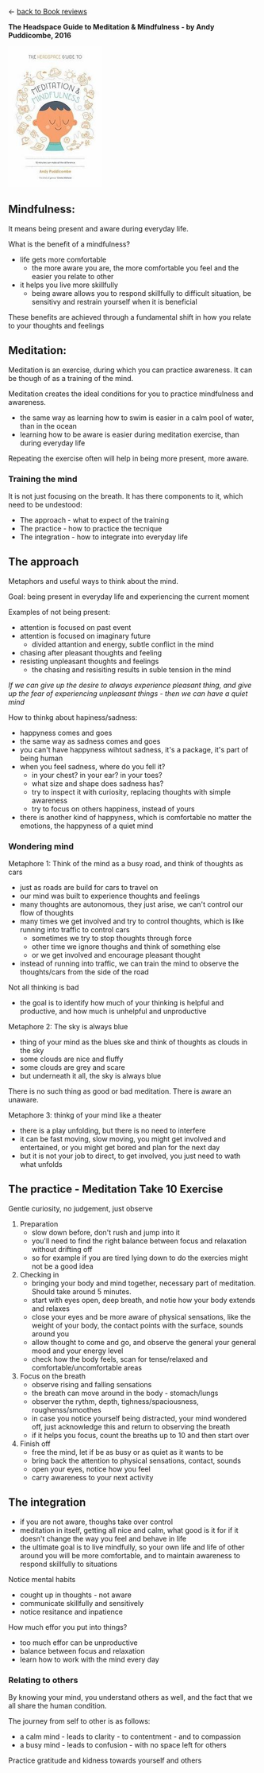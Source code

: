 &leftarrow; [back to Book reviews](index.md)

**The Headspace Guide to Meditation & Mindfulness - by Andy Puddicombe, 2016**

![alt text](headspace.jpg "Cover")

## Mindfulness:
It means being present and aware during everyday life.

What is the benefit of a mindfulness?
 - life gets more comfortable
    - the more aware you are, the more comfortable you feel and the easier you relate to other
 - it helps you live more skillfully
    - being aware allows you to respond skillfully to difficult situation, be sensitivy and restrain yourself when it is beneficial 

These benefits are achieved through a fundamental shift in how you relate to your thoughts and feelings

## Meditation:
Meditation is an exercise, during which you can practice awareness. It can be though of as a training of the mind.

Meditation creates the ideal conditions for you to practice mindfulness and awareness.
 - the same way as learning how to swim is easier in a calm pool of water, than in the ocean
 - learning how to be aware is easier during meditation exercise, than during everyday life

Repeating the exercise often will help in being more present, more aware.

### Training the mind
It is not just focusing on the breath. It has there components to it, which need to be undestood:
 - The approach - what to expect of the training
 - The practice - how to practice the tecnique
 - The integration - how to integrate into everyday life

## The approach
Metaphors and useful ways to think about the mind.

Goal: being present in everyday life and experiencing the current moment

Examples of not being present:
 - attention is focused on past event
 - attention is focused on imaginary future
    - divided attantion and energy, subtle conflict in the mind
 - chasing after pleasant thoughts and feeling 
 - resisting unpleasant thoughts and feelings
    - the chasing and resisiting results in suble tension in the mind
 
 *If we can give up the desire to always experience pleasant thing, and give up the fear of experiencing unpleasant things - then we can have a quiet mind*

How to thinkg about hapiness/sadness:
  - happyness comes and goes
  - the same way as sadness comes and goes
  - you can't have happyness wihtout sadness, it's a package, it's part of being human
  - when you feel sadness, where do you fell it? 
      - in your chest? in your ear? in your toes?
      - what size and shape does sadness has?
      - try to inspect it with curiosity, replacing thoughts with simple awareness
      - try to focus on others happiness, instead of yours
  - there is another kind of happyness, which is comfortable no matter the emotions, the happyness of a quiet mind

### Wondering mind

Metaphore 1: Think of the mind as a busy road, and think of thoughts as cars
  - just as roads are build for cars to travel on
  - our mind was built to experience thoughts and feelings
  - many thoughts are autonomous, they just arise, we can't control our flow of thoughts
  - many times we get involved and try to control thoughts, which is like running into traffic to control cars
      - sometimes we try to stop thoughts through force
      - other time we ignore thoughs and think of something else
      - or we get involved and encourage pleasant thought
   - instead of running into traffic, we can train the mind to observe the thoughts/cars from the side of the road

Not all thinking is bad
 - the goal is to identify how much of your thinking is helpful and productive, and how much is unhelpful and unproductive

Metaphore 2: The sky is always blue
 - thing of your mind as the blues ske and think of thoughts as clouds in the sky
 - some clouds are nice and fluffy
 - some clouds are grey and scare
 - but underneath it all, the sky is always blue

There is no such thing as good or bad meditation. There is aware an unaware.

Metaphore 3: thinkg of your mind like a theater
 - there is a play unfolding, but there is no need to interfere
 - it can be fast moving, slow moving, you might get involved and entertained, or you might get bored and plan for the next day
 - but it is not your job to direct, to get involved, you just need to wath what unfolds

## The practice - Meditation Take 10 Exercise
Gentle curiosity, no judgement, just observe
 
 1. Preparation 
    - slow down before, don't rush and jump into it
    - you'll need to find the right balance between focus and relaxation without drifting off
    - so for example if you are tired lying down to do the exercies might not be a good idea
 2. Checking in 
    - bringing your body and mind together, necessary part of meditation. Should take around 5 minutes.
    - start with eyes open, deep breath, and notie how your body extends and relaxes
    - close your eyes and be more aware of physical sensations, like the weight of your body, the contact points with the surface, sounds around you
    - allow thought to come and go, and observe the general your general mood and your energy level
    - check how the body feels, scan for tense/relaxed and comfortable/uncomfortable areas
 3. Focus on the breath
    - observe rising and falling sensations
    - the breath can move around in the body - stomach/lungs
    - observer the rythm, depth, tighness/spaciousness, roughenss/smoothes
    - in case you notice yourself being distracted, your mind wondered off, just acknowledge this and return to observing the breath
    - if it helps you focus, count the breaths up to 10 and then start over
 4. Finish off 
    - free the mind, let if be as busy or as quiet as it wants to be
    - bring back the attention to physical sensations, contact, sounds
    - open your eyes, notice how you feel
    - carry awareness to your next activity
 
## The integration
  - if you are not aware, thoughs take over control
  - meditation in itself, getting all nice and calm, what good is it for if it doesn't change the way you feel and behave in life
  - the ultimate goal is to live mindfully, so your own life and life of other around you will be more comfortable, and to maintain awareness to respond skillfully to situations

Notice mental habits
 - cought up in thoughts - not aware
 - communicate skillfully and sensitively
 - notice resitance and inpatience

How much effor you put into things?
  - too much effor can be unproductive
  - balance between focus and relaxation
  - learn how to work with the mind every day

### Relating to others
By knowing your mind, you understand others as well, and the fact that we all share the human condition.

The journey from self to other is as follows:
 - a calm mind - leads to clarity - to contentment - and to compassion
 - a busy mind - leads to confusion - with no space left for others

Practice gratitude and kidness towards yourself and others

